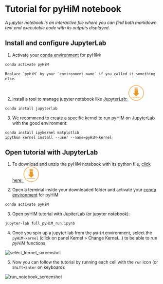 # Tutorial for pyHiM notebook

*A jupyter notebook is an interactive file where you can find both markdown text and executable code with its outputs displayed.*

## Install and configure JupyterLab

1. Activate your [conda environment](../quick_install.md#create-conda-environment) for pyHiM:

```sh
conda activate pyHiM
```


```{note}
Replace `pyHiM` by your `environment name` if you called it something else.
```

2. Install a tool to manage jupyter notebook like [JupyterLab: <img src="notebooks/_static/Download-Icon.png" width="50"/>](https://jupyter.org/install#jupyterlab)
```sh
conda install jupyterlab
```

3. We recommend to create a specific kernel to run pyHiM on JupyterLab with the good environment:

```
conda install ipykernel matplotlib
ipython kernel install --user --name=pyHiM-kernel
```

## Open tutorial with JupyterLab

1. To download and unzip the pyHiM notebook with its python file, [click here: <img src="notebooks/_static/Download-Icon.png" width="50"/>](https://minhaskamal.github.io/DownGit/#/home?url=https://github.com/marcnol/pyHiM/tree/development/docs/source/getting_started/tutorials/notebooks)

2. Open a terminal inside your downloaded folder and activate your [conda environment](../quick_install.md#create-conda-environment) for pyHiM
```sh
conda activate pyHiM
```

3. Open pyHiM tutorial with JupiterLab (or jupyter notebook):
```sh
jupyter-lab full_pyHiM_run.ipynb
```

4. Once you spin up a jupyter lab from the `pyHiM` environment, select the `pyHiM-kernel` (click on panel Kernel > Change Kernel...) to be able to run *pyHiM* functions.

![select_kernel_screenshot](../../_static/select_kernel.png)

5. Now you can follow the tutorial by running each cell with the `run` icon (or `Shift+Enter` on keyboard):

![run_notebook_screenshot](../../_static/run_notebook.png)